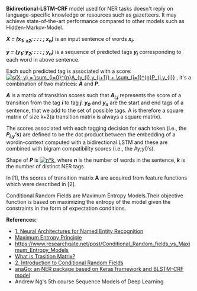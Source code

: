 **Bidirectional-LSTM-CRF** model used for NER tasks doesn't reply on language-specific knowledge or resources such as gazetteers. It may achieve state-of-the-art performance compared to other models such as Hidden-Markov-Model.

**_X = (x<sub>1</sub>; <sub>x2</sub>; : : : ; x<sub>n</sub>)_** is an input sentence of words **_x<sub>i</sub>_**.

**_y = (y<sub>1</sub>; y<sub>2</sub>; : : : ; y<sub>n</sub>)_** is a sequence of predicted tags **_y<sub>i</sub>_** corresponding to each word in above sentence. 

Each such predicted tag is associated with a score: <a href="https://www.codecogs.com/eqnedit.php?latex=\inline&space;s(X;&space;y)&space;=&space;\sum_{i=0}^{n}A_{y_{i},y_{i&plus;1}}&space;&plus;&space;\sum_{i=1}^{n}P_{i,y_{i}}" target="_blank"><img src="https://latex.codecogs.com/gif.latex?\inline&space;s(X;&space;y)&space;=&space;\sum_{i=0}^{n}A_{y_{i},y_{i&plus;1}}&space;&plus;&space;\sum_{i=1}^{n}P_{i,y_{i}}" title="s(X; y) = \sum_{i=0}^{n}A_{y_{i},y_{i+1}} + \sum_{i=1}^{n}P_{i,y_{i}}" /></a> , it's a combination of two matrices: **_A_** and **_P_**.

 **_A_** is a matrix of transition scores such that **_A<sub>i;j</sub>_** represents the score of a transition from the
tag **_i_** to tag **_j_**. **_y<sub>0</sub>_** and **_y<sub>n</sub>_** are the start and end tags of a sentence, that we add to the set of possible tags. A is therefore a square matrix of size k+2(a transition matrix is always a square matrix).

The scores associated with each tagging decision for each token (i.e., the **_P<sub>i,y</sub>'s_**) are defined to be the dot product between the embedding of a wordin-context computed with a bidirectional LSTM and these are combined with bigram  compatibility scores (i.e., the Ay;y0’s).

Shape of **_P_** is <a href="https://www.codecogs.com/eqnedit.php?latex=\inline&space;n*k" target="_blank"><img src="https://latex.codecogs.com/gif.latex?\inline&space;n*k" title="n*k" /></a>, where **_n_** is the number of words in the sentence, **_k_** is the number of distinct NER tags.

In [1], ths scores of transition matrix **A** are acquired from feature functions which were described in [2].

Conditional Random Fields are Maximum Entropy Models.Their objective function is based on maximizing the entropy of the model given the constraints in the form of expectation conditions.

**References:**
* [1. Neural Architectures for Named Entity Recognition](https://arxiv.org/pdf/1603.01360.pdf)
* [Maximum Entropy Principle](https://www.youtube.com/watch?v=ynCkUHPEDOI&t=616s)
* https://www.researchgate.net/post/Conditional_Random_fields_vs_Maximum_Entropy_Models
* [What is Trasition Matrix?](https://www.youtube.com/watch?v=4zg5bNlHZRg&t=20s)
* [2. Introduction to Conditional Random Fields](http://blog.echen.me/2012/01/03/introduction-to-conditional-random-fields/)
* [anaGo: an NER package based on Keras framework and BLSTM-CRF model](https://github.com/Hironsan/anago)
* Andrew Ng's 5th course Sequence Models of Deep Learning
